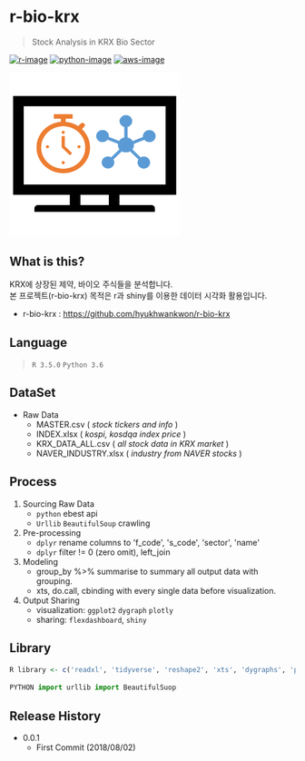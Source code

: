 # r-bio-krx
> Stock Analysis in KRX Bio Sector 

[![r-image]][r-url] [![python-image]][python-url] [![aws-image]][aws-url]

<img src="header.png" width="300"  width="250">


## What is this?

KRX에 상장된 제약, 바이오 주식들을 분석합니다.\
본 프로젝트(r-bio-krx) 목적은 r과 shiny를 이용한 데이터 시각화 활용입니다.

+ r-bio-krx : https://github.com/hyukhwankwon/r-bio-krx


## Language

> `R 3.5.0` `Python 3.6`


## DataSet

+ Raw Data
    + MASTER.csv ( _stock tickers and info_ )
    + INDEX.xlsx ( _kospi, kosdqa index price_ )
    + KRX\_DATA\_ALL.csv ( _all stock data in KRX market_ )
    + NAVER_INDUSTRY.xlsx ( _industry from NAVER stocks_ )

<!-- 2. Polished Data
    + MASTER
    + NAVER_IDST
    + KRX_DATA_ALL
    + KRX_DATA_BIO
    + KRX_DATA_BIO_bycode -->


## Process

1. Sourcing Raw Data
    + `python` ebest api
    + `Urllib` `BeautifulSoup` crawling 
2. Pre-processing
    + `dplyr` rename columns to 'f_code', 's_code', 'sector', 'name'
    + `dplyr` filter != 0 (zero omit), left_join
3. Modeling
    + group_by %>% summarise to summary all output data with grouping.
    + xts, do.call, cbinding with every single data before visualization.
4. Output Sharing
    + visualization: `ggplot2` `dygraph` `plotly`
    + sharing: `flexdashboard`, `shiny`


## Library

```r
R library <- c('readxl', 'tidyverse', 'reshape2', 'xts', 'dygraphs', 'plotly', 'quantmod')
```
```python
PYTHON import urllib import BeautifulSuop
```


## Release History

* 0.0.1
    * First Commit (2018/08/02)



<!-- Markdown link & img dfn's -->
[r-image]: https://img.shields.io/badge/R-3.5.0-brightgreen.svg?style=flat-square
[r-url]: https://cran.r-project.org/bin/windows/base/
[python-image]: https://img.shields.io/badge/python-3.6-yellow.svg?style=flat-square
[python-url]: https://www.python.org/
[aws-image]: https://img.shields.io/badge/aws-pass-orange.svg?style=flat-square
[aws-url]: https://aws.amazon.com/
